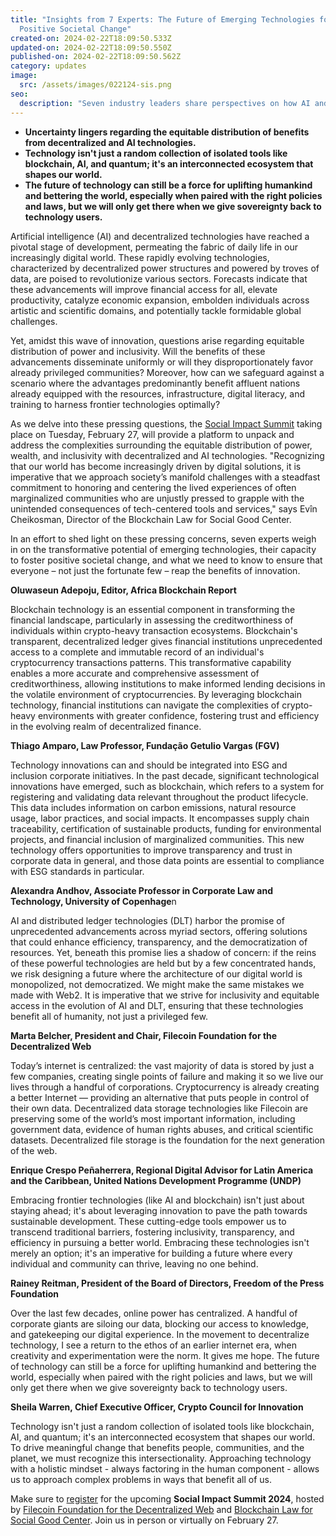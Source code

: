 ```yaml
---
title: "Insights from 7 Experts: The Future of Emerging Technologies for
  Positive Societal Change"
created-on: 2024-02-22T18:09:50.533Z
updated-on: 2024-02-22T18:09:50.550Z
published-on: 2024-02-22T18:09:50.562Z
category: updates
image:
  src: /assets/images/022124-sis.png
seo:
  description: "Seven industry leaders share perspectives on how AI and decentralized technologies can drive positive social change while ensuring equitable distribution of benefits across society."
---
```


- **Uncertainty lingers regarding the equitable distribution of benefits from decentralized and AI technologies.**
- **Technology isn't just a random collection of isolated tools like blockchain, AI, and quantum; it's an interconnected ecosystem that shapes our world.** 
- **The future of technology can still be a force for uplifting humankind and bettering the world, especially when paired with the right policies and laws, but we will only get there when we give sovereignty back to technology users.**

Artificial intelligence (AI) and decentralized technologies have reached a pivotal stage of development, permeating the fabric of daily life in our increasingly digital world. These rapidly evolving technologies, characterized by decentralized power structures and powered by troves of data, are poised to revolutionize various sectors. Forecasts indicate that these advancements will improve financial access for all, elevate productivity, catalyze economic expansion, embolden individuals across artistic and scientific domains, and potentially tackle formidable global challenges.

Yet, amidst this wave of innovation, questions arise regarding equitable distribution of power and inclusivity. Will the benefits of these advancements disseminate uniformly or will they disproportionately favor already privileged communities? Moreover, how can we safeguard against a scenario where the advantages predominantly benefit affluent nations already equipped with the resources, infrastructure, digital literacy, and training to harness frontier technologies optimally?

As we delve into these pressing questions, the [Social Impact Summit](https://www.eventbrite.com/e/social-impact-summit-2024-tickets-758076215367) taking place on Tuesday, February 27, will provide a platform to unpack and address the complexities surrounding the equitable distribution of power, wealth, and inclusivity with decentralized and AI technologies. "Recognizing that our world has become increasingly driven by digital solutions, it is imperative that we approach society’s manifold challenges with a steadfast commitment to honoring and centering the lived experiences of often marginalized communities who are unjustly pressed to grapple with the unintended consequences of tech-centered tools and services," says Evîn Cheikosman, Director of the Blockchain Law for Social Good Center.

In an effort to shed light on these pressing concerns, seven experts weigh in on the transformative potential of emerging technologies, their capacity to foster positive societal change, and what we need to know to ensure that everyone – not just the fortunate few – reap the benefits of innovation.

**Oluwaseun Adepoju, Editor, Africa Blockchain Report**

Blockchain technology is an essential component in transforming the financial landscape, particularly in assessing the creditworthiness of individuals within crypto-heavy transaction ecosystems. Blockchain's transparent, decentralized ledger gives financial institutions unprecedented access to a complete and immutable record of an individual's cryptocurrency transactions patterns. This transformative capability enables a more accurate and comprehensive assessment of creditworthiness, allowing institutions to make informed lending decisions in the volatile environment of cryptocurrencies. By leveraging blockchain technology, financial institutions can navigate the complexities of crypto-heavy environments with greater confidence, fostering trust and efficiency in the evolving realm of decentralized finance.

**Thiago Amparo, Law Professor, Fundação Getulio Vargas (FGV)**

Technology innovations can and should be integrated into ESG and inclusion corporate initiatives. In the past decade, significant technological innovations have emerged, such as blockchain, which refers to a system for registering and validating data relevant throughout the product lifecycle. This data includes information on carbon emissions, natural resource usage, labor practices, and social impacts. It encompasses supply chain traceability, certification of sustainable products, funding for environmental projects, and financial inclusion of marginalized communities. This new technology offers opportunities to improve transparency and trust in corporate data in general, and those data points are essential to compliance with ESG standards in particular. 

**Alexandra Andhov, Associate Professor in Corporate Law and Technology, University of Copenhage**n

AI and distributed ledger technologies (DLT) harbor the promise of unprecedented advancements across myriad sectors, offering solutions that could enhance efficiency, transparency, and the democratization of resources. Yet, beneath this promise lies a shadow of concern: if the reins of these powerful technologies are held but by a few concentrated hands, we risk designing a future where the architecture of our digital world is monopolized, not democratized. We might make the same mistakes we made with Web2. It is imperative that we strive for inclusivity and equitable access in the evolution of AI and DLT, ensuring that these technologies benefit all of humanity, not just a privileged few. 

**Marta Belcher, President and Chair, Filecoin Foundation for the Decentralized Web**

Today’s internet is centralized: the vast majority of data is stored by just a few companies, creating single points of failure and making it so we live our lives through a handful of corporations. Cryptocurrency is already creating a better Internet — providing an alternative that puts people in control of their own data. Decentralized data storage technologies like Filecoin are preserving some of the world’s most important information, including government data, evidence of human rights abuses, and critical scientific datasets. Decentralized file storage is the foundation for the next generation of the web.

**Enrique Crespo Peñaherrera, Regional Digital Advisor for Latin America and the Caribbean, United Nations Development Programme (UNDP)** 

Embracing frontier technologies (like AI and blockchain) isn't just about staying ahead; it's about leveraging innovation to pave the path towards sustainable development. These cutting-edge tools empower us to transcend traditional barriers, fostering inclusivity, transparency, and efficiency in pursuing a better world. Embracing these technologies isn't merely an option; it's an imperative for building a future where every individual and community can thrive, leaving no one behind. 

**Rainey Reitman, President of the Board of Directors, Freedom of the Press Foundation**

Over the last few decades, online power has centralized. A handful of corporate giants are siloing our data, blocking our access to knowledge, and gatekeeping our digital experience. In the movement to decentralize technology, I see a return to the ethos of an earlier internet era, when creativity and experimentation were the norm. It gives me hope. The future of technology can still be a force for uplifting humankind and bettering the world, especially when paired with the right policies and laws, but we will only get there when we give sovereignty back to technology users.

**Sheila Warren, Chief Executive Officer, Crypto Council for Innovation**

Technology isn't just a random collection of isolated tools like blockchain, AI, and quantum; it's an interconnected ecosystem that shapes our world. To drive meaningful change that benefits people, communities, and the planet, we must recognize this intersectionality. Approaching technology with a holistic mindset - always factoring in the human component - allows us to approach complex problems in ways that benefit all of us.

Make sure to [register](https://www.blockchainlawsg.org/socialimpactsummit2024) for the upcoming **Social Impact Summit 2024**, hosted by [Filecoin Foundation for the Decentralized Web](/) and [Blockchain Law for Social Good Center](https://www.blockchainlawsg.org/). Join us in person or virtually on February 27.
